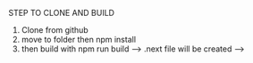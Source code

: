 STEP TO CLONE AND BUILD
1. Clone from github
2. move to folder then npm install
3. then build with npm run build
--> .next file will be created
--> 
